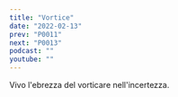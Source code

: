 ```yaml
---
title: "Vortice"
date: "2022-02-13"
prev: "P0011"
next: "P0013"
podcast: ""
youtube: ""
---
```


Vivo l'ebrezza del vorticare nell'incertezza.
